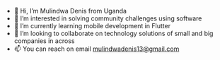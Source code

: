 - 👋 Hi, I’m Mulindwa Denis from Uganda
- 👀 I’m interested in solving community challenges using software
- 🌱 I’m currently learning mobile development in Flutter
- 💞️ I’m looking to collaborate on technology solutions of small and big companies in across
- 📫 You can reach on email mulindwadenis13@gmail.com

<!---
MulindwaDenis13/MulindwaDenis13 is a ✨ special ✨ repository because its `README.md` (this file) appears on your GitHub profile.
You can click the Preview link to take a look at your changes.
--->
